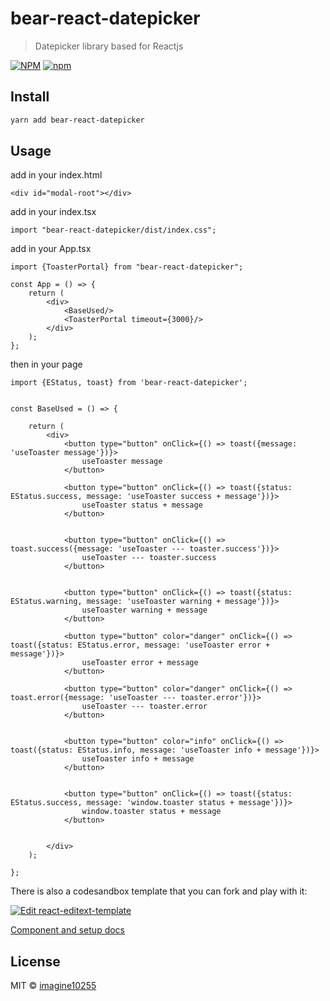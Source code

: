 # bear-react-datepicker

> Datepicker library based for Reactjs


[![NPM](https://img.shields.io/npm/v/bear-react-datepicker.svg)](https://www.npmjs.com/package/bear-react-datepicker)
[![npm](https://img.shields.io/npm/dm/bear-react-datepicker.svg)](https://www.npmjs.com/package/bear-react-datepicker)


## Install

```bash
yarn add bear-react-datepicker
```

## Usage
add in your index.html

```tsx
<div id="modal-root"></div>
```


add in your index.tsx
```tst
import "bear-react-datepicker/dist/index.css";

```

add in your App.tsx

```tsx
import {ToasterPortal} from "bear-react-datepicker";

const App = () => {
    return (
        <div>
            <BaseUsed/>
            <ToasterPortal timeout={3000}/>
        </div>
    );
};
```

then in your page
```tsx
import {EStatus, toast} from 'bear-react-datepicker';


const BaseUsed = () => {

    return (
        <div>
            <button type="button" onClick={() => toast({message: 'useToaster message'})}>
                useToaster message
            </button>

            <button type="button" onClick={() => toast({status: EStatus.success, message: 'useToaster success + message'})}>
                useToaster status + message
            </button>


            <button type="button" onClick={() => toast.success({message: 'useToaster --- toaster.success'})}>
                useToaster --- toaster.success
            </button>


            <button type="button" onClick={() => toast({status: EStatus.warning, message: 'useToaster warning + message'})}>
                useToaster warning + message
            </button>
            
            <button type="button" color="danger" onClick={() => toast({status: EStatus.error, message: 'useToaster error + message'})}>
                useToaster error + message
            </button>

            <button type="button" color="danger" onClick={() => toast.error({message: 'useToaster --- toaster.error'})}>
                useToaster --- toaster.error
            </button>


            <button type="button" color="info" onClick={() => toast({status: EStatus.info, message: 'useToaster info + message'})}>
                useToaster info + message
            </button>


            <button type="button" onClick={() => toast({status: EStatus.success, message: 'window.toaster status + message'})}>
                window.toaster status + message
            </button>


        </div>
    );

};
```


There is also a codesandbox template that you can fork and play with it:

[![Edit react-editext-template](https://codesandbox.io/static/img/play-codesandbox.svg)](https://codesandbox.io/s/bear-react-datepicker-rkexls)

[Component and setup docs](./docs/component.md)


## License

MIT © [imagine10255](https://github.com/imagine10255)
